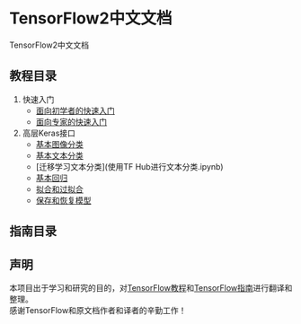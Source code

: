 # TensorFlow2中文文档
TensorFlow2中文文档
## 教程目录
1. 快速入门
   - [面向初学者的快速入门](面向初学者的快速入门.ipynb)
   - [面向专家的快速入门](面向专家的快速入门.ipynb)
2. 高层Keras接口
   - [基本图像分类](基本图像分类.ipynb)
   - [基本文本分类](基本文本分类.ipynb)
   - [迁移学习文本分类](使用TF Hub进行文本分类.ipynb)
   - [基本回归](基本回归.ipynb)
   - [拟合和过拟合](过拟合和欠拟合.ipynb)
   - [保存和恢复模型](保存和恢复模型.ipynb)
## 指南目录
## 声明
本项目出于学习和研究的目的，对[TensorFlow教程](https://tensorflow.google.cn/tutorials)和[TensorFlow指南](https://tensorflow.google.cn/guide)进行翻译和整理。</br>
感谢TensorFlow和原文档作者和译者的辛勤工作！
